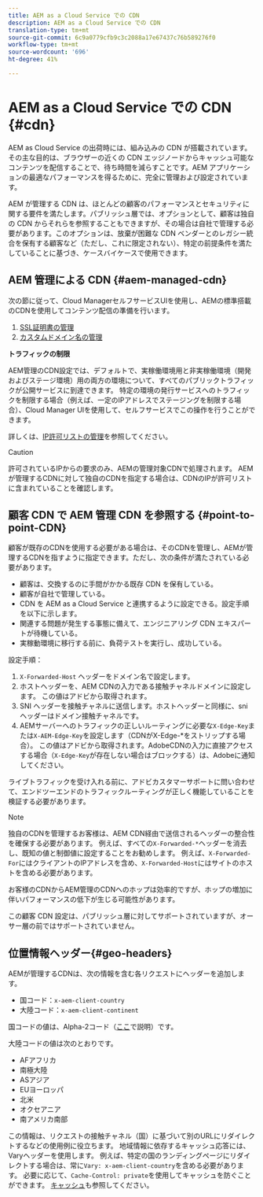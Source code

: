```yaml
---
title: AEM as a Cloud Service での CDN
description: AEM as a Cloud Service での CDN
translation-type: tm+mt
source-git-commit: 6c9a0779cfb9c3c2088a17e67437c76b589276f0
workflow-type: tm+mt
source-wordcount: '696'
ht-degree: 41%

---
```



# AEM as a Cloud Service での CDN {#cdn}

AEM as Cloud Service の出荷時には、組み込みの CDN が搭載されています。その主な目的は、ブラウザーの近くの CDN エッジノードからキャッシュ可能なコンテンツを配信することで、待ち時間を減らすことです。AEM アプリケーションの最適なパフォーマンスを得るために、完全に管理および設定されています。

AEM が管理する CDN は、ほとんどの顧客のパフォーマンスとセキュリティに関する要件を満たします。パブリッシュ層では、オプションとして、顧客は独自の CDN からそれらを参照することもできますが、その場合は自社で管理する必要があります。このオプションは、放棄が困難な CDN ベンダーとのレガシー統合を保有する顧客など（ただし、これに限定されない）、特定の前提条件を満たしていることに基づき、ケースバイケースで使用できます。

## AEM 管理による CDN {#aem-managed-cdn}

次の節に従って、Cloud ManagerセルフサービスUIを使用し、AEMの標準搭載のCDNを使用してコンテンツ配信の準備を行います。

1. [SSL証明書の管理](/help/implementing/cloud-manager/managing-ssl-certifications/introduction.md)
1. [カスタムドメイン名の管理](/help/implementing/cloud-manager/custom-domain-names/introduction.md)

**トラフィックの制限**

AEM管理のCDN設定では、デフォルトで、実稼働環境用と非実稼働環境（開発およびステージ環境）用の両方の環境について、すべてのパブリックトラフィックが公開サービスに到達できます。 特定の環境の発行サービスへのトラフィックを制限する場合（例えば、一定のIPアドレスでステージングを制限する場合）、Cloud Manager UIを使用して、セルフサービスでこの操作を行うことができます。

詳しくは、[IP許可リストの管理](/help/implementing/cloud-manager/ip-allow-lists/introduction.md)を参照してください。

>[!CAUTION]
>
>許可されているIPからの要求のみ、AEMの管理対象CDNで処理されます。 AEMが管理するCDNに対して独自のCDNを指定する場合は、CDNのIPが許可リストに含まれていることを確認します。

## 顧客 CDN で AEM 管理 CDN を参照する {#point-to-point-CDN}

顧客が既存のCDNを使用する必要がある場合は、そのCDNを管理し、AEMが管理するCDNを指すように指定できます。ただし、次の条件が満たされている必要があります。

* 顧客は、交換するのに手間がかかる既存 CDN を保有している。
* 顧客が自社で管理している。
* CDN を AEM as a Cloud Service と連携するように設定できる。設定手順を以下に示します。
* 関連する問題が発生する事態に備えて、エンジニアリング CDN エキスパートが待機している。
* 実稼動環境に移行する前に、負荷テストを実行し、成功している。

設定手順：

1. `X-Forwarded-Host` ヘッダーをドメイン名で設定します。
1. ホストヘッダーを、AEM CDNの入力である接触チャネルドメインに設定します。 この値はアドビから取得されます。
1. SNI ヘッダーを接触チャネルに送信します。ホストヘッダーと同様に、sni ヘッダーはドメイン接触チャネルです。
1. AEMサーバーへのトラフィックの正しいルーティングに必要な`X-Edge-Key`または`X-AEM-Edge-Key`を設定します（CDNがX-Edge-*をストリップする場合）。 この値はアドビから取得されます。AdobeCDNの入力に直接アクセスする場合（`X-Edge-Key`が存在しない場合はブロックする）は、Adobeに通知してください。

ライブトラフィックを受け入れる前に、アドビカスタマーサポートに問い合わせて、エンドツーエンドのトラフィックルーティングが正しく機能していることを検証する必要があります。

>[!NOTE]
>
>独自のCDNを管理するお客様は、AEM CDN経由で送信されるヘッダーの整合性を確保する必要があります。 例えば、すべての`X-Forwarded-*`ヘッダーを消去し、既知の値と制御値に設定することをお勧めします。 例えば、`X-Forwarded-For`にはクライアントのIPアドレスを含め、`X-Forwarded-Host`にはサイトのホストを含める必要があります。

お客様のCDNからAEM管理のCDNへのホップは効率的ですが、ホップの増加に伴いパフォーマンスの低下が生じる可能性があります。

この顧客 CDN 設定は、パブリッシュ層に対してサポートされていますが、オーサー層の前ではサポートされていません。

## 位置情報ヘッダー{#geo-headers}

AEMが管理するCDNは、次の情報を含む各リクエストにヘッダーを追加します。

* 国コード：`x-aem-client-country`
* 大陸コード：`x-aem-client-continent`

国コードの値は、Alpha-2コード（[ここ](https://en.wikipedia.org/wiki/ISO_3166-1)で説明）です。

大陸コードの値は次のとおりです。

* AFアフリカ
* 南極大陸
* ASアジア
* EUヨーロッパ
* 北米
* オクセアニア
* 南アメリカ南部

この情報は、リクエストの接触チャネル（国）に基づいて別のURLにリダイレクトするなどの使用例に役立ちます。 地域情報に依存するキャッシュ応答には、Varyヘッダーを使用します。 例えば、特定の国のランディングページにリダイレクトする場合は、常に`Vary: x-aem-client-country`を含める必要があります。 必要に応じて、`Cache-Control: private`を使用してキャッシュを防ぐことができます。 [キャッシュ](/help/implementing/dispatcher/caching.md#html-text)も参照してください。
